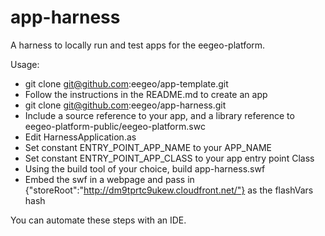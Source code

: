 app-harness
===========

A harness to locally run and test apps for the eegeo-platform.

Usage:
* git clone git@github.com:eegeo/app-template.git
* Follow the instructions in the README.md to create an app
* git clone git@github.com:eegeo/app-harness.git
* Include a source reference to your app, and a library reference to eegeo-platform-public/eegeo-platform.swc
* Edit HarnessApplication.as
* Set constant ENTRY_POINT_APP_NAME to your APP_NAME
* Set constant ENTRY_POINT_APP_CLASS to your app entry point Class
* Using the build tool of your choice, build app-harness.swf
* Embed the swf in a webpage and pass in {"storeRoot":"http://dm9tprtc9ukew.cloudfront.net/"} as the flashVars hash

You can automate these steps with an IDE.